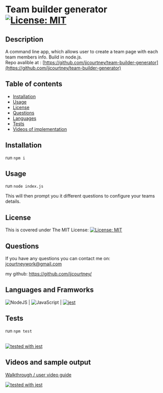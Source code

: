 # Team builder generator [![License: MIT](https://img.shields.io/badge/License-MIT-yellow.svg)](https://opensource.org/licenses/MIT)

## Description

A command line app, which allows user to create a team page with each team members info. Build in node.js. \
 Repo avalible at : [https://github.com/jjcourtney/team-builder-generator](https://github.com/jjcourtney/team-builder-generator) 

## Table of contents

- [Installation](#installation)
- [Usage](#usage)
- [License](#license)
- [Questions](#questions)
- [Languages](#languages-and-framworks)
- [Tests](#tests)
- [Videos of implementation](#videos-and-sample-output)

## Installation
run
```npm i```

## Usage
run
```node index.js```

This will then prompt you it different questions to configure your teams details.

## License 
This is covered under The MIT License: 
[![License: MIT](https://img.shields.io/badge/License-MIT-yellow.svg)](https://opensource.org/licenses/MIT)

## Questions

If you have any questions you can contact me on: 
jcourtneywork@gmail.com

my github:
https://github.com/jjcourtney/

## Languages and Framworks
![NodeJS](https://img.shields.io/badge/node.js-%2343853D.svg?style=for-the-badge&logo=node.js&logoColor=white) | ![JavaScript](https://img.shields.io/badge/javascript-%23323330.svg?style=for-the-badge&logo=javascript&logoColor=%23F7DF1E) | [![jest](https://jestjs.io/img/jest-badge.svg)](https://github.com/facebook/jest)


## Tests
run
```npm test``` 

\
[![tested with jest](https://img.shields.io/badge/tested_with-jest-99424f.svg)](https://github.com/facebook/jest)

## Videos and sample output

[Walkthrough / user video guide](https://drive.google.com/file/d/1GSnwP--d3tJVj_q4scNoowzv7a30ZQOI/view?usp=sharing) 

[![tested with jest](/src/sample-output.png)](/dist/team.html)
